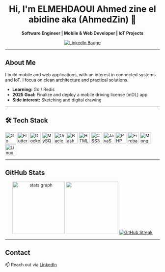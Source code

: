 <div align="center">
  <h1>Hi, I'm ELMEHDAOUI Ahmed zine el abidine aka (AhmedZin) 👋</h1>
  <p><strong>Software Engineer | Mobile & Web Developer | IoT Projects</strong></p>
  <a href="https://www.linkedin.com/in/ahmed-elmehdaoui-234182278/" target="_blank">
    <img src="https://img.shields.io/badge/LinkedIn-Connect-blue?style=for-the-badge&logo=linkedin" alt="LinkedIn Badge">
  </a>
</div>

---

## About Me

I build mobile and web applications, with an interest in connected systems and IoT. I focus on clean architecture and practical solutions.

- **Learning:** Go / Redis
- **2025 Goal:** Finalize and deploy a mobile driving license (mDL) app
- **Side interest:** Sketching and digital drawing

---

## 🛠 Tech Stack

<p align="left">
  <img alt="Go" width="36px" src="https://go.dev/blog/go-brand/Go-Logo/SVG/Go-Logo_Blue.svg" />
  <img alt="Flutter" width="36px" src="https://cdn.jsdelivr.net/gh/devicons/devicon/icons/flutter/flutter-original.svg" />
  <img alt="Docker" width="36px" src="https://www.svgrepo.com/show/349342/docker.svg" />
  <img alt="MySQL" width="36px" src="https://cdn.jsdelivr.net/gh/devicons/devicon/icons/mysql/mysql-original.svg" />
  <img alt="Oracle" width="36px" src="https://cdn.jsdelivr.net/gh/devicons/devicon/icons/oracle/oracle-original.svg" />
  <img alt="Bash" width="36px" src="https://upload.wikimedia.org/wikipedia/commons/thumb/4/4b/Bash_Logo_Colored.svg/512px-Bash_Logo_Colored.svg.png" />
  <img alt="HTML5" width="36px" src="https://cdn.jsdelivr.net/gh/devicons/devicon/icons/html5/html5-original.svg" />
  <img alt="CSS3" width="36px" src="https://cdn.jsdelivr.net/gh/devicons/devicon/icons/css3/css3-original.svg" />
  <img alt="JavaScript" width="36px" src="https://cdn.jsdelivr.net/gh/devicons/devicon/icons/javascript/javascript-original.svg" />
  <img alt="PHP" width="36px" src="https://upload.wikimedia.org/wikipedia/commons/thumb/2/27/PHP-logo.svg/711px-PHP-logo.svg.png" />
  <img alt="Firebase" width="36px" src="https://cdn.jsdelivr.net/gh/devicons/devicon/icons/firebase/firebase-plain.svg" />
  <img alt="MongoDB" width="36px" src="https://cdn.jsdelivr.net/gh/devicons/devicon/icons/mongodb/mongodb-original.svg" />
  <img alt="Linux" width="36px" src="https://upload.wikimedia.org/wikipedia/commons/thumb/f/f1/Icons8_flat_linux.svg/512px-Icons8_flat_linux.svg.png" />
</p>

---

## GitHub Stats

<div align="center">
  <img src="https://github-readme-stats.vercel.app/api?username=ELMEHDAOUIAhmed&hide_title=false&hide_rank=true&show_icons=true&include_all_commits=true&count_private=true&disable_animations=false&theme=graywhite&locale=en&hide_border=false" height="170" alt="stats graph" />
  <img src="https://github-readme-stats.vercel.app/api/top-langs?username=ELMEHDAOUIAhmed&layout=compact&card_width=320&langs_count=6&theme=graywhite" height="170" />
  <!-- <img src="https://streak-stats.demolab.com/?user=ELMEHDAOUIAhmed&theme=graywhite&card_height=170" height="170" /> -->
  <a href="https://git.io/streak-stats"><img src="https://streak-stats.demolab.com?user=ELMEHDAOUIAhmed&border_radius=4.9" alt="GitHub Streak" /></a>
</div>

---

## Contact

📫 Reach out via [LinkedIn](https://www.linkedin.com/in/ahmed-elmehdaoui-234182278/)

